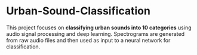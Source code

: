 # Urban-Sound-Classification
This project focuses on **classifying urban sounds into 10 categories** using audio signal processing and deep learning. Spectrograms are generated from raw audio files and then used as input to a neural network for classification.
